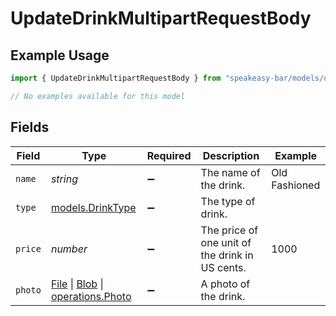 # UpdateDrinkMultipartRequestBody

## Example Usage

```typescript
import { UpdateDrinkMultipartRequestBody } from "speakeasy-bar/models/operations";

// No examples available for this model
```

## Fields

| Field                                                                                                                                                                                | Type                                                                                                                                                                                 | Required                                                                                                                                                                             | Description                                                                                                                                                                          | Example                                                                                                                                                                              |
| ------------------------------------------------------------------------------------------------------------------------------------------------------------------------------------ | ------------------------------------------------------------------------------------------------------------------------------------------------------------------------------------ | ------------------------------------------------------------------------------------------------------------------------------------------------------------------------------------ | ------------------------------------------------------------------------------------------------------------------------------------------------------------------------------------ | ------------------------------------------------------------------------------------------------------------------------------------------------------------------------------------ |
| `name`                                                                                                                                                                               | *string*                                                                                                                                                                             | :heavy_minus_sign:                                                                                                                                                                   | The name of the drink.                                                                                                                                                               | Old Fashioned                                                                                                                                                                        |
| `type`                                                                                                                                                                               | [models.DrinkType](../../models/drinktype.md)                                                                                                                                        | :heavy_minus_sign:                                                                                                                                                                   | The type of drink.                                                                                                                                                                   |                                                                                                                                                                                      |
| `price`                                                                                                                                                                              | *number*                                                                                                                                                                             | :heavy_minus_sign:                                                                                                                                                                   | The price of one unit of the drink in US cents.                                                                                                                                      | 1000                                                                                                                                                                                 |
| `photo`                                                                                                                                                                              | [File](https://developer.mozilla.org/en-US/docs/Web/API/File) \| [Blob](https://developer.mozilla.org/en-US/docs/Web/API/Blob) \| [operations.Photo](../../models/operations/photo.md) | :heavy_minus_sign:                                                                                                                                                                   | A photo of the drink.                                                                                                                                                                |                                                                                                                                                                                      |
